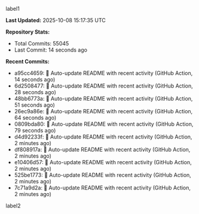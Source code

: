 
label1 
<!-- ACTIVITY_START -->
**Last Updated:** 2025-10-08 15:17:35 UTC

**Repository Stats:**
- Total Commits: 55045
- Last Commit: 14 seconds ago

**Recent Commits:**
- a95cc4659: 🤖 Auto-update README with recent activity (GitHub Action, 14 seconds ago)
- 6d2508477: 🤖 Auto-update README with recent activity (GitHub Action, 28 seconds ago)
- 48bb6773a: 🤖 Auto-update README with recent activity (GitHub Action, 51 seconds ago)
- 26ec9a86e: 🤖 Auto-update README with recent activity (GitHub Action, 64 seconds ago)
- 0809bda80: 🤖 Auto-update README with recent activity (GitHub Action, 79 seconds ago)
- d4d92233f: 🤖 Auto-update README with recent activity (GitHub Action, 2 minutes ago)
- df808917a: 🤖 Auto-update README with recent activity (GitHub Action, 2 minutes ago)
- e10406d57: 🤖 Auto-update README with recent activity (GitHub Action, 2 minutes ago)
- 525be1773: 🤖 Auto-update README with recent activity (GitHub Action, 2 minutes ago)
- 7c71a9d2a: 🤖 Auto-update README with recent activity (GitHub Action, 2 minutes ago)
<!-- ACTIVITY_END -->

label2
